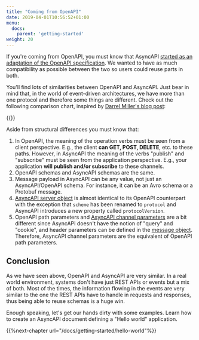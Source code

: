 ```yaml
---
title: "Coming from OpenAPI"
date: 2019-04-01T10:56:52+01:00
menu:
  docs:
    parent: 'getting-started'
weight: 20
---
```


If you're coming from OpenAPI, you must know that AsyncAPI [started as an adaptation of the OpenAPI specification](https://medium.com/asyncapi/whats-new-on-asyncapi-lots-2d9019a1869d). We wanted to have as much compatibility as possible between the two so users could reuse parts in both.

You'll find lots of similarities between OpenAPI and AsyncAPI. Just bear in mind that, in the world of event-driven architectures, we have more than one protocol and therefore some things are different. Check out the following comparison chart, inspired by [Darrel Miller's blog post](https://www.openapis.org/news/blogs/2016/10/tdc-structural-improvements-explaining-30-spec-part-2):

{{<openapi-comparison>}}

Aside from structural differences you must know that:

1. In OpenAPI, the meaning of the operation verbs must be seen from a client perspective. E.g., the client **can GET, POST, DELETE**, etc. to these paths. However, in AsyncAPI the meaning of the verbs "publish" and "subscribe" must be seen from the application perspective. E.g., your application **will publish and/or subscribe** to these channels.
2. OpenAPI schemas and AsyncAPI schemas are the same.
3. Message payload in AsyncAPI can be any value, not just an AsyncAPI/OpenAPI schema. For instance, it can be an Avro schema or a Protobuf message.
4. [AsyncAPI server object](/docs/specifications/2.0.0-rc1/#serverObject) is almost identical to its OpenAPI counterpart with the exception that `scheme` has been renamed to `protocol` and AsyncAPI introduces a new property called `protocolVersion`.
5. OpenAPI path parameters and [AsyncAPI channel parameters](/docs/specifications/2.0.0-rc1/#parameterObject) are a bit different since AsyncAPI doesn't have the notion of "query" and "cookie", and header parameters can be defined in the [message object](/docs/specifications/2.0.0-rc1/#messageObject). Therefore, AsyncAPI channel parameters are the equivalent of OpenAPI path parameters.

## Conclusion

As we have seen above, OpenAPI and AsyncAPI are very similar. In a real world environment, systems don't have just REST APIs or events but a mix of both. Most of the times, the information flowing in the events are very similar to the one the REST APIs have to handle in requests and responses, thus being able to reuse schemas is a huge win.

Enough speaking, let's get our hands dirty with some examples. Learn how to create an AsyncAPI document defining a "Hello world" application.

{{%next-chapter url="/docs/getting-started/hello-world"%}}
